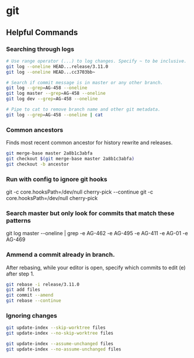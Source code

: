 # git

## Helpful Commands

### Searching through logs
```sh
# Use range operator (...) to log changes. Specify ~ to be inclusive.
git log --oneline HEAD...release/3.11.0
git log --oneline HEAD...cc3703bb~

# Search if commit message is in master or any other branch.
git log --grep=AG-458 --oneline
git log master --grep=AG-458 --oneline
git log dev --grep=AG-458 --oneline

# Pipe to cat to remove branch name and other git metadata.
git log --grep=AG-458 --oneline | cat
```

### Common ancestors
Finds most recent common ancestor for history rewrite and releases.
```sh
git merge-base master 2a8b1c3abfa
git checkout $(git merge-base master 2a8b1c3abfa)
git checkout -b ancestor
```

### Run with config to ignore git hooks
git -c core.hooksPath=/dev/null cherry-pick --continue
git -c core.hooksPath=/dev/null cherry-pick


### Search master but only look for commits that match these patterns
git log master --oneline | grep -e AG-462 -e AG-495 -e AG-411 -e AG-01 -e AG-469


### Ammend a commit already in branch.
After rebasing, while your editor is open, specify which commits to edit (e) after step 1.

```sh
git rebase -i release/3.11.0
git add files
git commit --amend
git rebase --continue
```

### Ignoring changes
```sh
git update-index --skip-worktree files
git update-index --no-skip-worktree files
```

```sh
git update-index --assume-unchanged files
git update-index --no-assume-unchanged files
```
